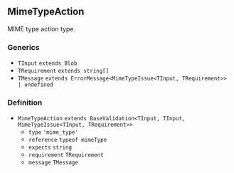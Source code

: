 MimeTypeAction
--------------

MIME type action type.

### Generics

*   `TInput` `extends Blob`
*   `TRequirement` `extends string[]`
*   `TMessage` `extends ErrorMessage<MimeTypeIssue<TInput, TRequirement>> | undefined`

### Definition

*   `MimeTypeAction` `extends BaseValidation<TInput, TInput, MimeTypeIssue<TInput, TRequirement>>`
    *   `type` `'mime_type'`
    *   `reference` `typeof mimeType`
    *   `expects` `string`
    *   `requirement` `TRequirement`
    *   `message` `TMessage`